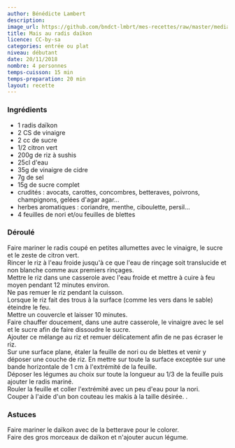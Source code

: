 ```yaml
---
author: Bénédicte Lambert
description: 
image_url: https://github.com/bndct-lmbrt/mes-recettes/raw/master/medias/makis-radis.jpg
title: Mais au radis daïkon
licence: CC-by-sa
categories: entrée ou plat
niveau: débutant
date: 20/11/2018
nombre: 4 personnes
temps-cuisson: 15 min
temps-preparation: 20 min
layout: recette
---
```



### Ingrédients  

* 1 radis daïkon
* 2 CS de vinaigre 
* 2 cc de sucre
* 1/2 citron vert
* 200g de riz à sushis
* 25cl d'eau
* 35g de vinaigre de cidre
* 7g de sel
* 15g de sucre complet
* crudités : avocats, carottes, concombres, betteraves, poivrons, champignons, gelées d'agar agar...
* herbes aromatiques : coriandre, menthe, ciboulette, persil...
* 4 feuilles de nori et/ou feuilles de blettes


### Déroulé  

Faire mariner le radis coupé en petites allumettes avec le vinaigre, le sucre et le zeste de citron vert.  
Rincer le riz à l'eau froide jusqu'à ce que l'eau de rinçage soit translucide et non blanche comme aux premiers rinçages.  
Mettre le riz dans une casserole avec l'eau froide et mettre à cuire à feu moyen pendant 12 minutes environ.  
Ne pas remuer le riz pendant la cuisson.  
Lorsque le riz fait des trous à la surface (comme les vers dans le sable) éteindre le feu.  
Mettre un couvercle et laisser 10 minutes.  
Faire chauffer doucement, dans une autre casserole, le vinaigre avec le sel et le sucre afin de faire dissoudre le sucre.  
Ajouter ce mélange au riz et remuer délicatement afin de ne pas écraser le riz.  
Sur une surface plane, étaler la feuille de nori ou de blettes et venir y déposer une couche de riz. En mettre sur toute la surface exceptée sur une bande horizontale de 1 cm à l'extrémité de la feuille.  
Déposer les légumes au choix sur toute la longueur au 1/3 de la feuille puis ajouter le radis mariné.  
Rouler la feuille et coller l'extrémité avec un peu d'eau pour la nori.  
Couper à l'aide d'un bon couteau les makis à la taille désirée.
.

### Astuces

Faire mariner le daïkon avec de la betterave pour le colorer.  
Faire des gros morceaux de daïkon et n'ajouter aucun légume.  
